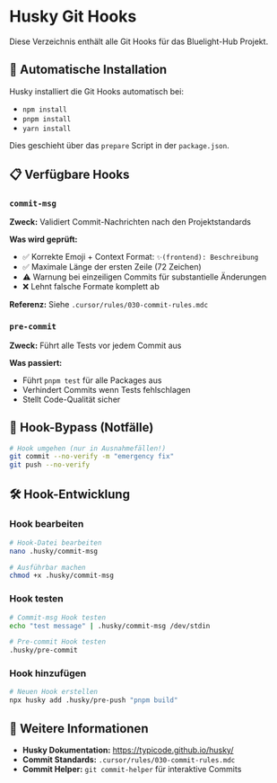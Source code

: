 # Husky Git Hooks

Diese Verzeichnis enthält alle Git Hooks für das Bluelight-Hub Projekt.

## 🚀 Automatische Installation

Husky installiert die Git Hooks automatisch bei:
- `npm install`
- `pnpm install`
- `yarn install`

Dies geschieht über das `prepare` Script in der `package.json`.

## 📋 Verfügbare Hooks

### `commit-msg`
**Zweck:** Validiert Commit-Nachrichten nach den Projektstandards

**Was wird geprüft:**
- ✅ Korrekte Emoji + Context Format: `✨(frontend): Beschreibung`
- ✅ Maximale Länge der ersten Zeile (72 Zeichen)
- ⚠️ Warnung bei einzeiligen Commits für substantielle Änderungen
- ❌ Lehnt falsche Formate komplett ab

**Referenz:** Siehe `.cursor/rules/030-commit-rules.mdc`

### `pre-commit`
**Zweck:** Führt alle Tests vor jedem Commit aus

**Was passiert:**
- Führt `pnpm test` für alle Packages aus
- Verhindert Commits wenn Tests fehlschlagen
- Stellt Code-Qualität sicher

## 🔧 Hook-Bypass (Notfälle)

```bash
# Hook umgehen (nur in Ausnahmefällen!)
git commit --no-verify -m "emergency fix"
git push --no-verify
```

## 🛠️ Hook-Entwicklung

### Hook bearbeiten
```bash
# Hook-Datei bearbeiten
nano .husky/commit-msg

# Ausführbar machen
chmod +x .husky/commit-msg
```

### Hook testen
```bash
# Commit-msg Hook testen
echo "test message" | .husky/commit-msg /dev/stdin

# Pre-commit Hook testen  
.husky/pre-commit
```

### Hook hinzufügen
```bash
# Neuen Hook erstellen
npx husky add .husky/pre-push "pnpm build"
```

## 📖 Weitere Informationen

- **Husky Dokumentation:** https://typicode.github.io/husky/
- **Commit Standards:** `.cursor/rules/030-commit-rules.mdc`
- **Commit Helper:** `git commit-helper` für interaktive Commits 